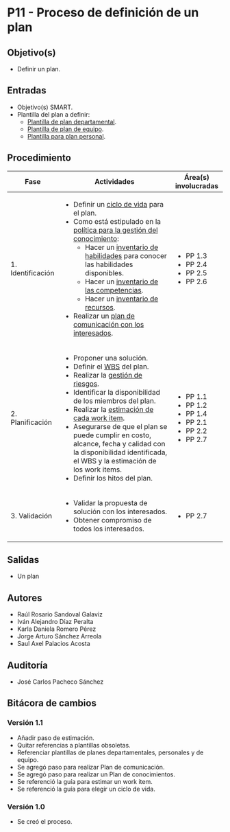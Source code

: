 # P11 - Proceso de definición de un plan

## Objetivo(s)

- Definir un plan.

## Entradas

- Objetivo(s) SMART.
- Plantilla del plan a definir:
  - [Plantilla de plan departamental](../plantillas/PL08-plantilla-para-plan-departamental.md).
  - [Plantilla de plan de equipo](../plantillas/PL09-plantilla-para-planeacion-de-iteracion.md).
  - [Plantilla para plan personal](../plantillas/PL07-plantilla-para-planeacion-personal.md).

## Procedimiento

<table>
  <thead>
    <th>Fase</th>
    <th>Actividades</th>
    <th>Área(s) involucradas</th>
  </thead>

  <tbody>
    <tr>
      <td>1. Identificación</td>
      <td>
        <ul align="left">
          <li>Definir un <a href="../guias/G25-guia-ciclos-vida">ciclo de vida</a> para el plan.</li>
          <li>Como está estipulado en la <a href="../politicas/POL06-gestion-conocimiento">política para la gestión del conocimiento</a>:
            <ul>
              <li>Hacer un <a href="../plantillas/Pl17-plantilla-inventario-habilidades">inventario de habilidades</a> para conocer las habilidades disponibles.</li>
              <li>Hacer un  <a href="https://docs.google.com/spreadsheets/d/1MZ-7gZ1iUZPbCIa3G2UtK8B-_w1ipbHrO0hJMeRTozQ/edit#gid=1760954040">inventario de las competencias</a>.</li>
              <li>Hacer un <a href="https://docs.google.com/spreadsheets/d/1frtMUtfqJzUiE9ej_qi-HwhZZtvbSbPsc-TMsYf10Bk/edit#gid=0">inventario de recursos</a>.</li>
            </ul>
          </li>
          <li>Realizar un <a href="../guias/G15-guia-ubicar-interesados-en-la-matriz-de-interesados">plan de comunicación con los interesados</a>.</li>
        </ul>
      </td>
      <td>
        <ul>
          <li>PP 1.3</li>
          <li>PP 2.4</li>
          <li>PP 2.5</li>
          <li>PP 2.6</li>
        </ul>
      </td>
    </tr>
    <tr>
      <td>2. Planificación</td>
      <td>
        <ul align="left">
          <li>Proponer una solución. </li>
          <li>Definir el <a href="../guias/G07-guia-wbs">WBS</a> del plan.</li>
          <li>Realizar la <a href="./P08-proceso-gestion-riesgos">gestión de riesgos</a>.</li>
          <li>Identificar la disponibilidad de los miembros del plan.</li>
          <li>Realizar la <a href="../guias/G19-guia-para-estimar-workitem">estimación de cada work item</a>.</li>
          <li>Asegurarse de que el plan se puede cumplir en costo, alcance, fecha y calidad con la disponibilidad identificada, el WBS y la estimación de los work items.</li>
          <li>Definir los hitos del plan.</li>
        </ul>
      </td>
      <td>
        <ul>
          <li>PP 1.1</li>
          <li>PP 1.2</li>
          <li>PP 1.4</li>
          <li>PP 2.1</li>
          <li>PP 2.2</li>
          <li>PP 2.7</li>
        </ul>
      </td>
    </tr>
    <tr>
      <td>3. Validación</td>
      <td>
        <ul align="left">
          <li>Validar la propuesta de solución con los interesados.</li>
          <li>Obtener compromiso de todos los interesados.</li>
        </ul>
      </td>
      <td>
        <ul>
        <li>PP 2.7</li>
        </ul>
      </td>
    </tr>
  </tbody>
</table>

## Salidas

- Un plan

## Autores

- Raúl Rosario Sandoval Galaviz
- Iván Alejandro Díaz Peralta
- Karla Daniela Romero Pérez
- Jorge Arturo Sánchez Arreola
- Saul Axel Palacios Acosta

## Auditoría

- José Carlos Pacheco Sánchez

## Bitácora de cambios

### Versión 1.1

- Añadir paso de estimación.
- Quitar referencias a plantillas obsoletas.
- Referenciar plantillas de planes departamentales, personales y de equipo.
- Se agregó paso para realizar Plan de comunicación.
- Se agregó paso para realizar un Plan de conocimientos.
- Se referenció la guía para estimar un work item.
- Se referenció la guía para elegir un ciclo de vida.

### Versión 1.0

- Se creó el proceso.
